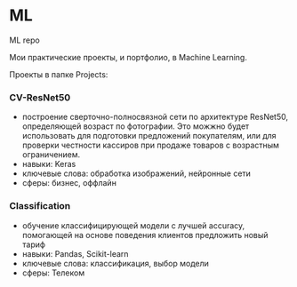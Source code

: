 # ML
ML repo

Мои практические проекты, и портфолио, в Machine Learning.

Проекты в папке Projects:

### CV-ResNet50
- построение сверточно-полносвязной сети по архитектуре ResNet50, определяющей возраст по фотографии. Это можжно будет использовать для подготовки предложений покупателям, или для проверки честности кассиров при продаже товаров с возрастным ограничением.
- навыки: Keras
- ключевые слова: обработка изображений, нейронные сети
- сферы: бизнес, оффлайн

### Classification
- обучение классифицирующей модели с лучшей accuracy, помогающей на основе поведения клиентов предложить новый тариф
- навыки: Pandas, Scikit-learn
- ключевые слова: классификация, выбор модели
- сферы: Телеком